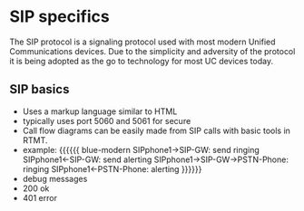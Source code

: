 # SIP specifics
The SIP protocol is a signaling protocol used with most modern Unified Communications devices.  Due to the simplicity and adversity of the protocol it is being adopted as the go to technology for most UC devices today.

## SIP basics
* Uses a markup language similar to HTML
* typically uses port 5060 and 5061 for secure
* Call flow diagrams can be easily made from SIP calls with basic tools in RTMT.
 * example:
{{{{{{ blue-modern
    SIPphone1->SIP-GW: send ringing
    SIPphone1<-SIP-GW: send alerting
    SIPphone1->SIP-GW->PSTN-Phone: ringing
    SIPphone1<-PSTN-Phone: alerting
}}}}}}
* debug messages
 * 200 ok
 * 401 error
